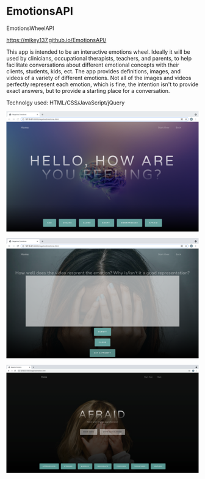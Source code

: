 # EmotionsAPI
EmotionsWheelAPI

https://mikey137.github.io/EmotionsAPI/

This app is intended to be an interactive emotions wheel. Ideally it will be used by clinicians, occupational therapists, teachers, and parents, to help facilitate conversations about different emotional concepts with their clients, students, kids, ect. The app provides definitions, images, and videos of a variety of different emotions. Not all of the images and videos perfectly represent each emotion, which is fine, the intention isn't to provide exact answers, but to provide a starting place for a conversation.   


Technolgy used: HTML/CSS/JavaScript/jQuery

![Alt text](img/screenshot1.png?raw=true "Title")

![Alt text](img/screenshot2.png?raw=true "Title")

![Alt text](img/screenshot3.png?raw=true "Title")
